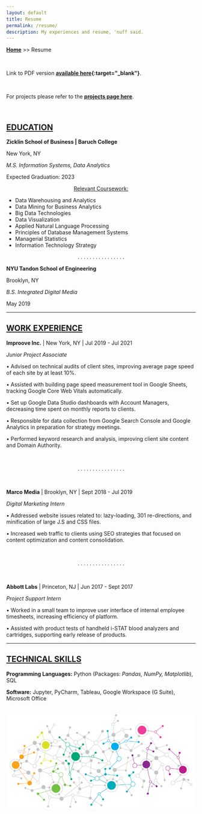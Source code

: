 ```yaml
---
layout: default
title: Resume
permalink: /resume/
description: My experiences and resume, 'nuff said.
---
```

**[Home](../)** >> Resume

<br>

Link to PDF version **[available here](/resume/jason_resume.pdf){:target="_blank"}**.

<br>

For projects please refer to the **[projects page here](/projects/)**.

<br>

## [EDUCATION](#education)
**Zicklin School of Business \| Baruch College**

New York, NY

_M.S. Information Systems, Data Analytics_

Expected Graduation: 2023

<p align="center"><u>Relevant Coursework:</u></p>
<ul>
  <li>Data Warehousing and Analytics</li>
  <li>Data Mining for Business Analytics</li>
  <li>Big Data Technologies</li>
  <li>Data Visualization</li>
  <li>Applied Natural Language Processing</li>
  <li>Principles of Database Management Systems</li>
  <li>Managerial Statistics</li>
  <li>Information Technology Strategy</li>
</ul>

<p align="center">. . . . . . . . . . . . . . . . </p>

**NYU Tandon School of Engineering**

Brooklyn, NY

_B.S. Integrated Digital Media_

May 2019

-----------------------------
## [WORK EXPERIENCE](#work-experience)
**Improove Inc.** \| New York, NY \| Jul 2019 - Jul 2021

_Junior Project Associate_

• Advised on technical audits of client sites, improving average page speed of each site by at least 10%.

• Assisted with building page speed measurement tool in Google Sheets, tracking Google Core Web Vitals automatically.

• Set up Google Data Studio dashboards with Account Managers, decreasing time spent on monthly reports to clients.

• Responsible for data collection from Google Search Console and Google Analytics in preparation for strategy meetings.

• Performed keyword research and analysis, improving client site content and Domain Authority.

<br>
<p align="center">. . . . . . . . . . . . . . . . </p>
<br>

**Marco Media** \| Brooklyn, NY \| Sept 2018 - Jul 2019

_Digital Marketing Intern_

• Addressed website issues related to: lazy-loading, 301 re-directions, and minification of large J.S and CSS files.

• Increased web traffic to clients using SEO strategies that focused on content optimization and content consolidation.

<br>
<p align="center">. . . . . . . . . . . . . . . . </p>
<br>

**Abbott Labs** \| Princeton, NJ \| Jun 2017 - Sept 2017

_Project Support Intern_

• Worked in a small team to improve user interface of internal employee timesheets, increasing efficiency of platform.

• Assisted with product tests of handheld i-STAT blood analyzers and cartridges, supporting early release of products.

-----------------------------
## [TECHNICAL SKILLS](#technical-skills)
**Programming Languages:** Python (Packages: _Pandas, NumPy, Matplotlib_), SQL

**Software:** Jupyter, PyCharm, Tableau, Google Workspace (G Suite), Microsoft Office

<br>

<img src="/resume/pretty.png" alt="pretty">
